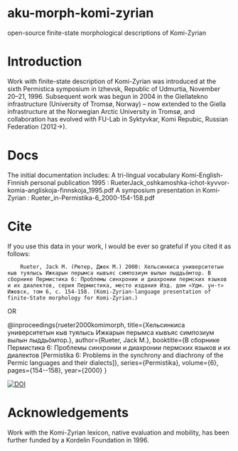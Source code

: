# aku-morph-komi-zyrian
open-source finite-state morphological descriptions of Komi-Zyrian

# Introduction
Work with finite-state description of Komi-Zyrian was introduced at the sixth Permistica symposium in Izhevsk, Republic of Udmurtia, November 20–21, 1996.
Subsequent work was begun in 2004 in the Giellatekno infrastructure (University of Tromsø, Norway) – now extended to the Giella infrastructure at the Norwegian Arctic University in Tromsø, and collaboration has evolved with FU-Lab in Syktyvkar, Komi Repubic, Russian Federation (2012->).

# Docs
The initial documentation includes:
A tri-lingual vocabulary Komi-English-Finnish personal publication 1995 : RueterJack_oshkamoshka-ichot-kyvvor-komia-angliskoja-finnskoja_1995.pdf
A symposium presentation in Komi-Zyrian : Rueter_in-Permistika-6_2000-154-158.pdf

# Cite

If you use this data in your work, I would be ever so grateful if you cited it as follows:

        Rueter, Jack M. (Рютер, Джек М.) 2000: Хельсинкиса университетын кыв туялысь Ижкарын перымса кывъяс симпозиум вылын лыддьӧмтор. В сборнике Пермистика 6: Проблемы синхронии и диахронии пермских языков и их диалектов, серия Пермистика, место издания Изд. дом «Удм. ун-т» Ижевск, том 6, с. 154-158. (Komi-Zyrian-language presentation of finite-State morphology for Komi-Zyrian.)

OR 

   @inproceedings{rueter2000komimorph,
   title={Хельсинкиса университетын кыв туялысь Ижкарын перымса кывъяс симпозиум вылын лыддьӧмтор.},
   author={Rueter, Jack M.},
   booktitle={В сборнике Пермистика 6: Проблемы синхронии и диахронии пермских языков и их диалектов [Permistika 6: Problems in the synchrony and diachrony of the Permic languages and their dialects]},
   series={Permistika},
   volume={6},
   pages={154--158},
   year={2000}
   }

[![DOI](https://zenodo.org/badge/207253138.svg)](https://zenodo.org/badge/latestdoi/207253138)

# Acknowledgements
Work with the Komi-Zyrian lexicon, native evaluation and mobility, has been further funded by a Kordelin Foundation in 1996.
